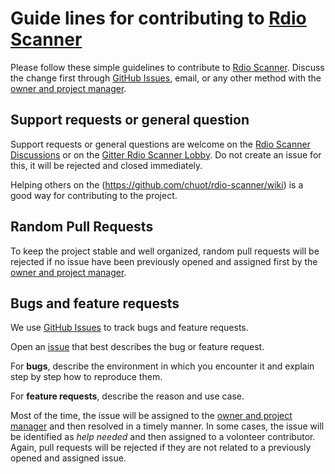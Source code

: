 # Guide lines for contributing to [Rdio Scanner](https://github.com/chuot/rdio-scanner)

Please follow these simple guidelines to contribute to [Rdio Scanner](https://github.com/chuot/rdio-scanner). Discuss the change first through [GitHub Issues](https://github.com/chuot/rdio-scanner/issues), email, or any other method with the [owner and project manager](https://github.com/chuot).

## Support requests or general question

Support requests or general questions are welcome on the [Rdio Scanner Discussions](https://github.com/chuot/rdio-scanner/discussions) or on the [Gitter Rdio Scanner Lobby](https://gitter.im/rdio-scanner/Lobby). Do not create an issue for this, it will be rejected and closed immediately.

Helping others on the (https://github.com/chuot/rdio-scanner/wiki) is a good way for contributing to the project.

## Random Pull Requests

To keep the project stable and well organized, random pull requests will be rejected if no issue have been previously opened and assigned first by the [owner and project manager](https://github.com/chuot).

## Bugs and feature requests

We use [GitHub Issues](https://github.com/chuot/rdio-scanner/issues) to track bugs and feature requests.

Open an [issue](https://github.com/chuot/rdio-scanner/issues) that best describes the bug or feature request.

For **bugs**, describe the environment in which you encounter it and explain step by step how to reproduce them.

For **feature requests**, describe the reason and use case.

Most of the time, the issue will be assigned to the [owner and project manager](https://github.com/chuot) and then resolved in a timely manner. In some cases, the issue will be identified as _help needed_ and then assigned to a volonteer contributor. Again, pull requests will be rejected if they are not related to a previously opened and assigned issue.

